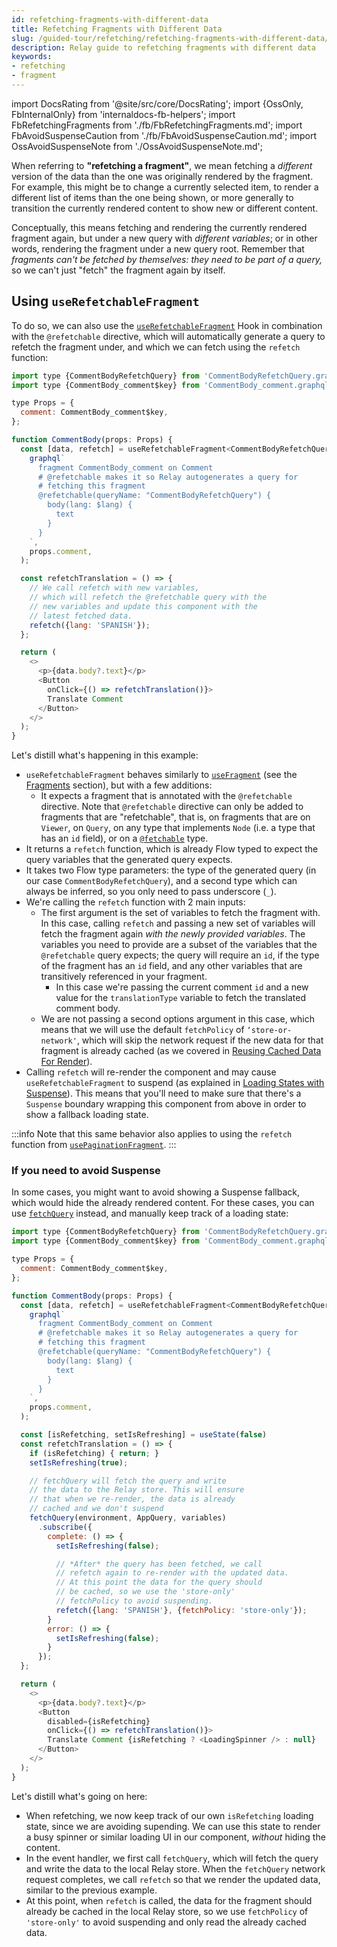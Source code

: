 ```yaml
---
id: refetching-fragments-with-different-data
title: Refetching Fragments with Different Data
slug: /guided-tour/refetching/refetching-fragments-with-different-data/
description: Relay guide to refetching fragments with different data
keywords:
- refetching
- fragment
---
```


import DocsRating from '@site/src/core/DocsRating';
import {OssOnly, FbInternalOnly} from 'internaldocs-fb-helpers';
import FbRefetchingFragments from './fb/FbRefetchingFragments.md';
import FbAvoidSuspenseCaution from './fb/FbAvoidSuspenseCaution.md';
import OssAvoidSuspenseNote from './OssAvoidSuspenseNote.md';

When referring to **"refetching a fragment"**, we mean fetching a *different* version of the data than the one was originally rendered by the fragment. For example, this might be to change a currently selected item, to render a different list of items than the one being shown, or more generally to transition the currently rendered content to show new or different content.

Conceptually, this means fetching and rendering the currently rendered fragment again, but under a new query with *different variables*; or in other words, rendering the fragment under a new query root. Remember that *fragments can't be fetched by themselves: they need to be part of a query,* so we can't just "fetch" the fragment again by itself.

## Using `useRefetchableFragment`

To do so, we can also use the [`useRefetchableFragment`](../../../api-reference/use-refetchable-fragment/) Hook in combination with the `@refetchable` directive, which will automatically generate a query to refetch the fragment under, and which we can fetch using the `refetch` function:

<FbInternalOnly>
  <FbRefetchingFragments />
</FbInternalOnly>

<OssOnly>

```js
import type {CommentBodyRefetchQuery} from 'CommentBodyRefetchQuery.graphql';
import type {CommentBody_comment$key} from 'CommentBody_comment.graphql';

type Props = {
  comment: CommentBody_comment$key,
};

function CommentBody(props: Props) {
  const [data, refetch] = useRefetchableFragment<CommentBodyRefetchQuery, _>(
    graphql`
      fragment CommentBody_comment on Comment
      # @refetchable makes it so Relay autogenerates a query for
      # fetching this fragment
      @refetchable(queryName: "CommentBodyRefetchQuery") {
        body(lang: $lang) {
          text
        }
      }
    `,
    props.comment,
  );

  const refetchTranslation = () => {
    // We call refetch with new variables,
    // which will refetch the @refetchable query with the
    // new variables and update this component with the
    // latest fetched data.
    refetch({lang: 'SPANISH'});
  };

  return (
    <>
      <p>{data.body?.text}</p>
      <Button
        onClick={() => refetchTranslation()}>
        Translate Comment
      </Button>
    </>
  );
}
```

Let's distill what's happening in this example:

* `useRefetchableFragment` behaves similarly to [`useFragment`](../../../api-reference/use-fragment/) (see the [Fragments](../../rendering/fragments/) section), but with a few additions:
    * It expects a fragment that is annotated with the `@refetchable` directive. Note that `@refetchable` directive can only be added to fragments that are "refetchable", that is, on fragments that are on `Viewer`, on `Query`, on any type that implements `Node` (i.e. a type that has an `id` field), or on a [`@fetchable`](https://fb.workplace.com/groups/graphql.fyi/permalink/1539541276187011/) type.
* It returns a `refetch` function, which is already  Flow typed to expect the query variables that the generated query expects.
* It takes two Flow type parameters: the type of the generated query (in our case  `CommentBodyRefetchQuery`), and a second type which can always be inferred, so you only need to pass underscore (`_`).
* We're calling the `refetch` function with 2 main inputs:
    * The first argument is the set of variables to fetch the fragment with. In this case, calling `refetch` and passing a new set of variables will fetch the fragment again *with the newly provided variables*. The variables you need to provide are a subset of the variables that the `@refetchable` query expects; the query will require an `id`, if the type of the fragment has an `id` field, and any other variables that are transitively referenced in your fragment.
        * In this case we're passing the current comment `id` and a new value for the `translationType` variable to fetch the translated comment body.
    * We are not passing a second options argument in this case, which means that we will use the default `fetchPolicy` of `‘store-or-network'`, which will skip the network request if the new data for that fragment is already cached (as we covered in [Reusing Cached Data For Render](../../reusing-cached-data/)).
* Calling `refetch` will re-render the component and may cause `useRefetchableFragment` to suspend (as explained in [Loading States with Suspense](../../rendering/loading-states/)). This means that you'll need to make sure that there's a `Suspense` boundary wrapping this component from above in order to show a fallback loading state.

</OssOnly>

:::info
Note that this same behavior also applies to using the `refetch` function from [`usePaginationFragment`](../../../api-reference/use-pagination-fragment).
:::

### If you need to avoid Suspense

In some cases, you might want to avoid showing a Suspense fallback, which would hide the already rendered content. For these cases, you can use [`fetchQuery`](../../../api-reference/fetch-query/) instead, and manually keep track of a loading state:

<FbInternalOnly>
  <FbAvoidSuspenseCaution />
</FbInternalOnly>

<OssOnly>
  <OssAvoidSuspenseNote />
</OssOnly>

```js
import type {CommentBodyRefetchQuery} from 'CommentBodyRefetchQuery.graphql';
import type {CommentBody_comment$key} from 'CommentBody_comment.graphql';

type Props = {
  comment: CommentBody_comment$key,
};

function CommentBody(props: Props) {
  const [data, refetch] = useRefetchableFragment<CommentBodyRefetchQuery, _>(
    graphql`
      fragment CommentBody_comment on Comment
      # @refetchable makes it so Relay autogenerates a query for
      # fetching this fragment
      @refetchable(queryName: "CommentBodyRefetchQuery") {
        body(lang: $lang) {
          text
        }
      }
    `,
    props.comment,
  );

  const [isRefetching, setIsRefreshing] = useState(false)
  const refetchTranslation = () => {
    if (isRefetching) { return; }
    setIsRefreshing(true);

    // fetchQuery will fetch the query and write
    // the data to the Relay store. This will ensure
    // that when we re-render, the data is already
    // cached and we don't suspend
    fetchQuery(environment, AppQuery, variables)
      .subscribe({
        complete: () => {
          setIsRefreshing(false);

          // *After* the query has been fetched, we call
          // refetch again to re-render with the updated data.
          // At this point the data for the query should
          // be cached, so we use the 'store-only'
          // fetchPolicy to avoid suspending.
          refetch({lang: 'SPANISH'}, {fetchPolicy: 'store-only'});
        }
        error: () => {
          setIsRefreshing(false);
        }
      });
  };

  return (
    <>
      <p>{data.body?.text}</p>
      <Button
        disabled={isRefetching}
        onClick={() => refetchTranslation()}>
        Translate Comment {isRefetching ? <LoadingSpinner /> : null}
      </Button>
    </>
  );
}
```

Let's distill what's going on here:

* When refetching, we now keep track of our own `isRefetching` loading state, since we are avoiding supending. We can use this state to render a busy spinner or similar loading UI in our component, *without* hiding the content.
* In the event handler, we first call `fetchQuery`, which will fetch the query and write the data to the local Relay store. When the `fetchQuery` network request completes, we call `refetch` so that we render the updated data, similar to the previous example.
* At this point, when `refetch` is called, the data for the fragment should already be cached in the local Relay store, so we use `fetchPolicy` of `'store-only'` to avoid suspending and only read the already cached data.

<DocsRating />
